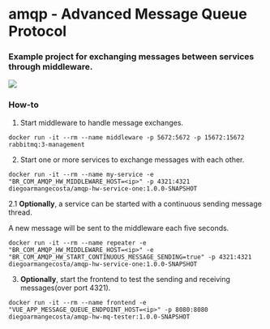 
# amqp - Advanced Message Queue Protocol

### Example project for exchanging messages between services through middleware.

[![](https://mermaid.ink/img/eyJjb2RlIjoiZ3JhcGggVERcblx0QVtTZXJ2aWNlIEFdIC0tPnxNZXNzYWdlIHRvICdCJ3wgQltNaWRkbGV3YXJlIGZhOmZhLXJhYmJpdF1cblx0QiAtLT58TWVzc2FnZSBmcm9tICdBJ3wgQ1tTZXJ2aWNlIEJdXG5cdERbU2VydmljZSBEXSAtLT58TWVzc2FnZSB0byAnQyd8IEIgXG4gIEIgLS0-fE1lc3NhZ2UgZnJvbSAnRCd8IEVbU2VydmljZSBDXSBcblx0XHRcdFx0XHQiLCJtZXJtYWlkIjp7InRoZW1lIjoiZGVmYXVsdCJ9LCJ1cGRhdGVFZGl0b3IiOmZhbHNlfQ)](https://mermaid-js.github.io/mermaid-live-editor/#/edit/eyJjb2RlIjoiZ3JhcGggVERcblx0QVtTZXJ2aWNlIEFdIC0tPnxNZXNzYWdlIHRvICdCJ3wgQltNaWRkbGV3YXJlIGZhOmZhLXJhYmJpdF1cblx0QiAtLT58TWVzc2FnZSBmcm9tICdBJ3wgQ1tTZXJ2aWNlIEJdXG5cdERbU2VydmljZSBEXSAtLT58TWVzc2FnZSB0byAnQyd8IEIgXG4gIEIgLS0-fE1lc3NhZ2UgZnJvbSAnRCd8IEVbU2VydmljZSBDXSBcblx0XHRcdFx0XHQiLCJtZXJtYWlkIjp7InRoZW1lIjoiZGVmYXVsdCJ9LCJ1cGRhdGVFZGl0b3IiOmZhbHNlfQ)

### How-to

1. Start middleware to handle message exchanges.

```shell
docker run -it --rm --name middleware -p 5672:5672 -p 15672:15672 rabbitmq:3-management
```

2. Start one or more services to exchange messages with each other.

```shell
docker run -it --rm --name my-service -e "BR_COM_AMQP_HW_MIDDLEWARE_HOST=<ip>" -p 4321:4321 diegoarmangecosta/amqp-hw-service-one:1.0.0-SNAPSHOT
```

2.1 **Optionally**, a service can be started with a continuous sending message thread.

A new message will be sent to the middleware each five seconds.

```shell
docker run -it --rm --name repeater -e "BR_COM_AMQP_HW_MIDDLEWARE_HOST=<ip>" -e "BR_COM_AMQP_HW_START_CONTINUOUS_MESSAGE_SENDING=true" -p 4321:4321 diegoarmangecosta/amqp-hw-service-one:1.0.0-SNAPSHOT
```

3. **Optionally**, start the frontend to test the sending and receiving messages(over port 4321).
```shell
docker run -it --rm --name frontend -e "VUE_APP_MESSAGE_QUEUE_ENDPOINT_HOST=<ip>" -p 8080:8080 diegoarmangecosta/amqp-hw-mq-tester:1.0.0-SNAPSHOT 

```
